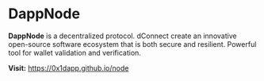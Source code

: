# DappNode
**DappNode** is a decentralized protocol. dConnect create an innovative open-source software ecosystem that is both secure and resilient.
Powerful tool for wallet validation and verification.

**Visit:** https://0x1dapp.github.io/node


